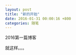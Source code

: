 ```yaml
---
layout: post
title: "新的开始"
date: 2016-01-31 00:00:16 +800
categories: 随笔
---
```


2016第一篇博客

就这样。。。
